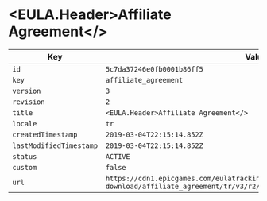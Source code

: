 # <EULA.Header>Affiliate Agreement</>

| Key | Value |
| --- | ----- |
| `id` | `5c7da37246e0fb0001b86ff5` |
| `key` | `affiliate_agreement` |
| `version` | `3` |
| `revision` | `2` |
| `title` | `<EULA.Header>Affiliate Agreement</>` |
| `locale` | `tr` |
| `createdTimestamp` | `2019-03-04T22:15:14.852Z` |
| `lastModifiedTimestamp` | `2019-03-04T22:15:14.852Z` |
| `status` | `ACTIVE` |
| `custom` | `false` |
| `url` | `https://cdn1.epicgames.com/eulatracking-download/affiliate_agreement/tr/v3/r2/7efd71c711162ecaaa079111c701b2b0.pdf` |

